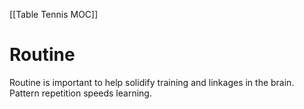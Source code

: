 [[Table Tennis MOC]]

# Routine

Routine is important to help solidify training and linkages in the brain.
Pattern repetition speeds learning.


